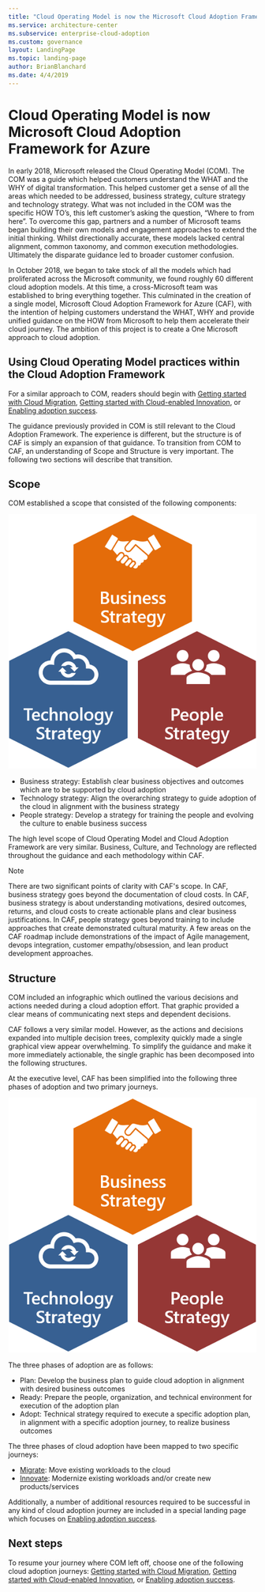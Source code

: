 ```yaml
---
title: "Cloud Operating Model is now the Microsoft Cloud Adoption Framework for Azure"
ms.service: architecture-center
ms.subservice: enterprise-cloud-adoption
ms.custom: governance
layout: LandingPage
ms.topic: landing-page
author: BrianBlanchard
ms.date: 4/4/2019
---
```


# Cloud Operating Model is now Microsoft Cloud Adoption Framework for Azure

In early 2018, Microsoft released the Cloud Operating Model (COM). The COM was a guide which helped customers understand the WHAT and the WHY of digital transformation. This helped customer get a sense of all the areas which needed to be addressed, business strategy, culture strategy and technology strategy. What was not included in the COM was the specific HOW TO’s, this left customer’s asking the question, “Where to from here”. To overcome this gap, partners and a number of Microsoft teams began building their own models and engagement approaches to extend the initial thinking. Whilst directionally accurate, these models lacked central alignment, common taxonomy, and common execution methodologies. Ultimately the disparate guidance led to broader customer confusion.

In October 2018, we began to take stock of all the models which had proliferated across the Microsoft community, we found roughly 60 different cloud adoption models. At this time, a cross-Microsoft team was established to bring everything together. This culminated in the creation of a single model, Microsoft Cloud Adoption Framework for Azure (CAF), with the intention of helping customers understand the WHAT, WHY and provide unified guidance on the HOW from Microsoft to help them accelerate their cloud journey. The ambition of this project is to create a One Microsoft approach to cloud adoption.

## Using Cloud Operating Model practices within the Cloud Adoption Framework

For a similar approach to COM, readers should begin with [Getting started with Cloud Migration](../getting-started/migrate.md), [Getting started with Cloud-enabled Innovation](../getting-started/innovate.md), or [Enabling adoption success](../getting-started/enable.md).

The guidance previously provided in COM is still relevant to the Cloud Adoption Framework. The experience is different, but the structure is of CAF is simply an expansion of that guidance. To transition from COM to CAF, an understanding of Scope and Structure is very important. The following two sections will describe that transition.

## Scope

COM established a scope that consisted of the following components:

![Scope of the Cloud Adoption Framework](../_images/caf-scope.png)

* Business strategy: Establish clear business objectives and outcomes which are to be supported by cloud adoption
* Technology strategy: Align the overarching strategy to guide adoption of the cloud in alignment with the business strategy
* People strategy: Develop a strategy for training the people and evolving the culture to enable business success

The high level scope of Cloud Operating Model and Cloud Adoption Framework are very similar. Business, Culture, and Technology are reflected throughout the guidance and each methodology within CAF.

> [!NOTE]
> There are two significant points of clarity with CAF's scope. In CAF, business strategy goes beyond the documentation of cloud costs. In CAF, business strategy is about understanding motivations, desired outcomes, returns, and cloud costs to create actionable plans and clear business justifications. In CAF, people strategy goes beyond training to include approaches that create demonstrated cultural maturity. A few areas on the CAF roadmap include demonstrations of the impact of Agile management, devops integration, customer empathy/obsession, and lean product development approaches.

## Structure

COM included an infographic which outlined the various decisions and actions needed during a cloud adoption effort. That graphic provided a clear means of communicating next steps and dependent decisions.

CAF follows a very similar model. However, as the actions and decisions expanded into multiple decision trees, complexity quickly made a single graphical view appear overwhelming. To simplify the guidance and make it more immediately actionable, the single graphic has been decomposed into the following structures.

At the executive level, CAF has been simplified into the following three phases of adoption and two primary journeys.

![Executive level structure of the Cloud Adoption Framework](../_images/caf-scope.png)

The three phases of adoption are as follows:

* Plan: Develop the business plan to guide cloud adoption in alignment with desired business outcomes
* Ready: Prepare the people, organization, and technical environment for execution of the adoption plan
* Adopt: Technical strategy required to execute a specific adoption plan, in alignment with a specific adoption journey, to realize business outcomes

The three phases of cloud adoption have been mapped to two specific journeys:

* [Migrate](../getting-started/migrate.md): Move existing workloads to the cloud
* [Innovate](../getting-started/innovate.md): Modernize existing workloads and/or create new products/services

Additionally, a number of additional resources required to be successful in any kind of cloud adoption journey are included in a special landing page which focuses on [Enabling adoption success](../getting-started/enable.md).

## Next steps

To resume your journey where COM left off, choose one of the following cloud adoption journeys: [Getting started with Cloud Migration](../getting-started/migrate.md), [Getting started with Cloud-enabled Innovation](../getting-started/innovate.md), or [Enabling adoption success](../getting-started/enable.md).